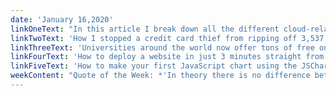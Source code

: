 ```yaml
---
date: 'January 16,2020'
linkOneText: "In this article I break down all the different cloud-related developer roles and the professional AWS certifications you can earn for each of them. I also introduce freeCodeCamp's 2020 #AWSCertified challenge. (20 minute read): https://www.freecodecamp.org/news/awscertified-challenge-free-path-aws-cloud-certifications/"
linkTwoText: 'How I stopped a credit card thief from ripping off 3,537 people — and saved our nonprofit in the process. Yes, this really happened to me last week. (12 minute read): https://www.freecodecamp.org/news/stopping-credit-card-fraud-and-saving-our-nonprofit/'
linkThreeText: 'Universities around the world now offer tons of free online programming and computer science courses. Here are 620 that you can choose from to kick off your 2020 learning. (browsable list): https://www.freecodecamp.org/news/free-online-programming-cs-courses/'
linkFourText: 'How to deploy a website in just 3 minutes straight from your Google Drive. (6 minute read): https://www.freecodecamp.org/news/how-to-deploy-a-static-website-for-free-in-only-3-minutes-with-google-drive/'
linkFiveText: 'How to make your first JavaScript chart using the JSCharting library — a detailed tutorial with code examples. (18 minute read): https://www.freecodecamp.org/news/how-to-make-your-first-javascript-chart/'
weekContent: "Quote of the Week: *'In theory there is no difference between theory and practice. In practice there is.'* — Yogi Berra"
---
```


